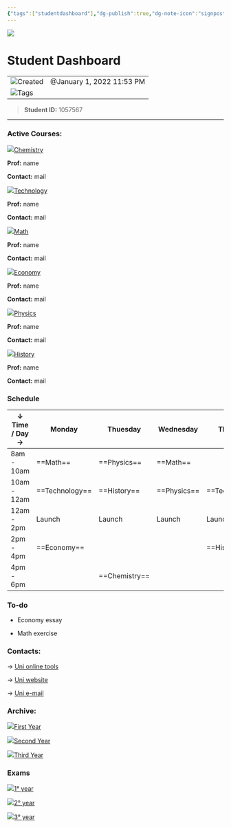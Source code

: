 ```yaml
---
{"tags":["studentdashboard"],"dg-publish":true,"dg-note-icon":"signpost","noteIcon":"signpost","permalink":"/07-indexes/student-dashboard/","dgPassFrontmatter":true,"created":"2025-10-16T10:19:03.896+01:00","updated":"2025-10-24T16:53:53.102+01:00"}
---
```



![](Dashboard/Attachments/gcap.png)

# Student Dashboard

|   |   |
|---|---|
|![](Dashboard/Attachments/clock_gray%2093.svg)Created|@January 1, 2022 11:53 PM|
|![](Dashboard/Attachments/list_gray%20873.svg)Tags||

> **Student ID:** 1057567

---

### Active Courses:

[![](Dashboard/Attachments/841988%201.png)Chemistry](Student%20Dashboard/Chemistry%2060083e336b324a27bfb44470df1633cb.html)

**Prof:** name

**Contact:** mail

[![](Dashboard/Attachments/1514079%201.png)Technology](Student%20Dashboard/Technology%204952f288d1e84aa59d27bb7f45020662.html)

**Prof:** name

**Contact:** mail

[![](Dashboard/Attachments/3487425%201.png)Math](Student%20Dashboard/Math%20a7efe8bfd8ed45c3934d79beca26dc19.html)

**Prof:** name

**Contact:** mail

[![](Dashboard/Attachments/547166%201.png)Economy](Student%20Dashboard/Economy%20b52e5a8e073040b5834dcf9fab5e1147.html)

**Prof:** name

**Contact:** mail

[![](Dashboard/Attachments/3081476%201.png)Physics](Student%20Dashboard/Physics%202e6c8bee93af4229ab24f0e3810b3f5b.html)

**Prof:** name

**Contact:** mail

[![](Dashboard/Attachments/quotes%201.png)History](Student%20Dashboard/History%20640ff3050e6145fbbbaa04f5f672dde2.html)

**Prof:** name

**Contact:** mail

### Schedule

|**↓ Time / Day →**|Monday|Thuesday|Wednesday|Thursday|Friday|Saturday|
|---|---|---|---|---|---|---|
|8am - 10am|==Math==|==Physics==|==Math==||==Chemistry==||
|10am - 12am|==Technology==|==History==|==Physics==|==Technology==|==Math==||
|12am - 2pm|Launch|Launch|Launch|Launch|Launch|Launch|
|2pm - 4pm|==Economy==|||==History==|==Physics==||
|4pm - 6pm||==Chemistry==|||||

### To-do

- Economy essay
    

- Math exercise
    

### Contacts:

→ [Uni online tools](http://unibg.it)

→ [Uni website](http://unibg.it)

→ [Uni e-mail](http://unibg.it)

### Archive:

[![](Dashboard/Attachments/archive%203.svg)First Year](Student%20Dashboard/First%20Year%209d67e8f2e96f44b19b4f9a314d0a01fa.html)

[![](Dashboard/Attachments/archive%203.svg)Second Year](Student%20Dashboard/Second%20Year%20f8b72f188b8e4d4293fab32ae94a90e2.html)

[![](Dashboard/Attachments/archive%203.svg)Third Year](Student%20Dashboard/Third%20Year%2019adb1f76dec4faabfa13c0323b19bd5.html)

### Exams

[![](Dashboard/Attachments/file%203.svg)1° year](Student%20Dashboard/1%C2%B0%20year%20f41f9cf6ed1743018c0b6f38128b92cd.html)

[![](Dashboard/Attachments/file%203.svg)2° year](Student%20Dashboard/2%C2%B0%20year%2023c44603c21a4d2eab18e58c145e3024.html)

[![](Dashboard/Attachments/file%203.svg)3° year](Student%20Dashboard/3%C2%B0%20year%206af1a46065c949c7a2997cffe8396842.html)